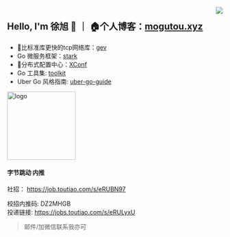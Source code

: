 
<img align="right" src="https://github-readme-stats.vercel.app/api?username=allenxuxu&show_icons=true&icon_color=805AD5&text_color=718096&bg_color=ffffff" />

## Hello, I'm 徐旭 👋  ｜ 🏠个人博客：[mogutou.xyz](https://mogutou.xyz)

- 🚀比标准库更快的tcp网络库：[gev](https://github.com/Allenxuxu/gev)
- Go 微服务框架：[stark](https://github.com/Allenxuxu/stark)
- 📃分布式配置中心：[XConf](https://github.com/micro-in-cn/XConf)
- Go 工具集: [toolkit](https://github.com/Allenxuxu/toolkit)
- Uber Go 风格指南: [uber-go-guide](https://github.com/Allenxuxu/uber-go-guide)

<img src="https://github-profile-trophy.vercel.app/?username=allenxuxu&&theme=flat&column=7&margin-w=10" alt="logo" height="160" align="center" />

#### 字节跳动 内推

社招： https://job.toutiao.com/s/eRUBN97

校招内推码: DZ2MHGB  
投递链接: https://jobs.toutiao.com/s/eRULyxU

> 邮件/加微信联系我亦可
